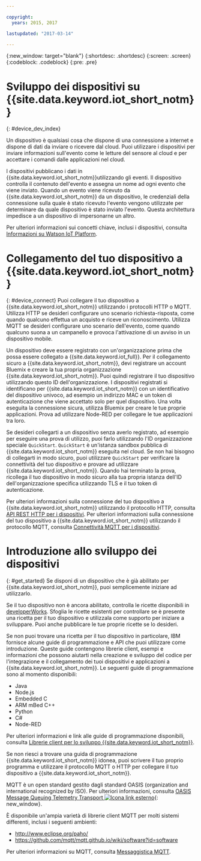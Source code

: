 ```yaml
---

copyright:
  years: 2015, 2017

lastupdated: "2017-03-14"

---
```


{:new_window: target="blank"}
{:shortdesc: .shortdesc}
{:screen: .screen}
{:codeblock: .codeblock}
{:pre: .pre}

# Sviluppo dei dispositivi su {{site.data.keyword.iot_short_notm}}
{: #device_dev_index}

Un dispositivo è qualsiasi cosa che dispone di una connessione a internet e dispone di dati da inviare o ricevere dal cloud. Puoi utilizzare i dispositivi per inviare informazioni sull'evento come le letture del sensore al cloud e per accettare i comandi dalle applicazioni nel cloud.

I dispositivi pubblicano i dati in {{site.data.keyword.iot_short_notm}}utilizzando gli eventi. Il dispositivo controlla il contenuto dell'evento e assegna un nome ad ogni evento che viene inviato. Quando un evento viene ricevuto da {{site.data.keyword.iot_short_notm}} da un dispositivo, le credenziali della connessione sulla quale è stato ricevuto l'evento vengono utilizzate per determinare da quale dispositivo è stato inviato l'evento. Questa architettura impedisce a un dispositivo di impersonarne un altro.

Per ulteriori informazioni sui concetti chiave, inclusi i dispositivi, consulta [Informazioni su Watson IoT Platform](https://console.ng.bluemix.net/docs/services/IoT/iotplatform_overview.html#watsoniotplatform_importantconcepts).


# Collegamento del tuo dispositivo a {{site.data.keyword.iot_short_notm}}
{: #device_connect}
Puoi collegare il tuo dispositivo a {{site.data.keyword.iot_short_notm}} utilizzando i protocolli HTTP o MQTT. Utilizza HTTP se desideri configurare uno scenario richiesta-risposta, come quando qualcuno effettua un acquisto e riceve un riconoscimento. Utilizza MQTT se desideri configurare uno scenario dell'evento, come quando qualcuno suona a un campanello e provoca l'attivazione di un avviso in un dispositivo mobile.

Un dispositivo deve essere registrato con un'organizzazione prima che possa essere collegato a {{site.data.keyword.iot_full}}. Per il collegamento sicuro a {{site.data.keyword.iot_short_notm}}, devi registrare un account Bluemix e creare la tua propria organizzazione {{site.data.keyword.iot_short_notm}}. Puoi quindi registrare il tuo dispositivo utilizzando questo ID dell'organizzazione. I dispositivi registrati si identificano per {{site.data.keyword.iot_short_notm}} con un identificativo del dispositivo univoco, ad esempio un indirizzo MAC e un token di autenticazione che viene accettato solo per quel dispositivo. Una volta eseguita la connessione sicura, utilizza Bluemix per creare le tue proprie applicazioni. Prova ad utilizzare Node-RED per collegare le tue applicazioni tra loro.

Se desideri collegarti a un dispositivo senza averlo registrato, ad esempio per eseguire una prova di utilizzo, puoi farlo utilizzando l'ID organizzazione speciale `QuickStart`. `QuickStart` è un'istanza sandbox pubblica di {{site.data.keyword.iot_short_notm}} eseguita nel cloud. Se non hai bisogno di collegarti in modo sicuro, puoi utilizzare `QuickStart` per verificare la connettività del tuo dispositivo e provare ad utilizzare {{site.data.keyword.iot_short_notm}}. Quando hai terminato la prova, ricollega il tuo dispositivo in modo sicuro alla tua propria istanza dell'ID dell'organizzazione specifica utilizzando TLS e il tuo token di autenticazione.

Per ulteriori informazioni sulla connessione del tuo dispositivo a {{site.data.keyword.iot_short_notm}} utilizzando il protocollo HTTP, consulta [API REST HTTP per i dispositivi](https://console.ng.bluemix.net/docs/services/IoT/devices/api.html).
Per ulteriori informazioni sulla connessione del tuo dispositivo a {{site.data.keyword.iot_short_notm}} utilizzando il protocollo MQTT, consulta [Connettività MQTT per i dispositivi](https://console.ng.bluemix.net/docs/services/IoT/devices/mqtt.html).

# Introduzione allo sviluppo dei dispositivi
{: #get_started}
Se disponi di un dispositivo che è già abilitato per {{site.data.keyword.iot_short_notm}}, puoi semplicemente iniziare ad utilizzarlo.

Se il tuo dispositivo non è ancora abilitato, controlla le ricette disponibili in [developerWorks](https://developer.ibm.com/recipes/). Sfoglia le ricette esistenti per controllare se è presente una ricetta per il tuo dispositivo e utilizzala come supporto per iniziare a sviluppare. Puoi anche pubblicare le tue proprie ricette se lo desideri.

Se non puoi trovare una ricetta per il tuo dispositivo in particolare, IBM fornisce alcune guide di programmazione e API che puoi utilizzare come introduzione. Queste guide contengono librerie client, esempi e informazioni che possono aiutarti nella creazione e sviluppo del codice per l'integrazione e il collegamento dei tuoi dispositivi e applicazioni a {{site.data.keyword.iot_short_notm}}. Le seguenti guide di programmazione sono al momento disponibili:

- Java
- Node.js
- Embedded C
- ARM mBed C++
- Python
- C#
- Node-RED

Per ulteriori informazioni e link alle guide di programmazione disponibili, consulta [Librerie client per lo sviluppo {{site.data.keyword.iot_short_notm}}](../iot_platform_client_lib.html).

Se non riesci a trovare una guida di programmazione {{site.data.keyword.iot_short_notm}} idonea, puoi scrivere il tuo proprio programma e utilizzare il protocollo MQTT o HTTP per collegare il tuo dispositivo a {{site.data.keyword.iot_short_notm}}.

MQTT è un open standard gestito dagli standard OASIS (organization and international recognized by ISO). Per ulteriori informazioni, consulta [OASIS Message Queuing Telemetry Transport ![Icona link esterno](../../../icons/launch-glyph.svg "Icona link esterno")](https://www.oasis-open.org/committees/tc_home.php?wg_abbrev=mqtt){: new_window}.

È disponibile un'ampia varietà di librerie client MQTT per molti sistemi differenti, inclusi i seguenti ambienti:
- http://www.eclipse.org/paho/
- https://github.com/mqtt/mqtt.github.io/wiki/software?id=software

Per ulteriori informazioni su MQTT, consulta [Messaggistica MQTT](https://console.ng.bluemix.net/docs/services/IoT/reference/mqtt/index.html?pos=3).
